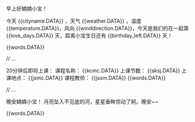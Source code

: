 早上好婻婻小宝！

今天 {{cityname.DATA}} ，天气 {{weather.DATA}} ，温度 {{temperature.DATA}}，风向 {{winddirection.DATA}}，今天是我们的在一起第 {{love_days.DATA}} 天，距离小宝生日还有 {{birthday_left.DATA}} 天！

{{words.DATA}}

// ...

20分钟后即将上课：
课程名称： {{kcmc.DATA}}
上课节数： {{sksj.DATA}}
上课地点： {{jsmc.DATA}}
课程教师： {{jsxm.DATA}}
{{words.DATA}}

// ...

晚安婻婻小宝！
月亮坠入不见底的河，星星垂眸惊动了舸。晚安~~

{{words.DATA}}
